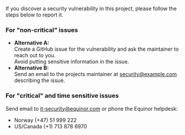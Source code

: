 If you discover a security vulnerability in this project, please follow the steps below to report it.

### For "non-critical" issues

- **Alternative A:**  
Create a GitHub issue for the vulnerability and ask the maintainer to reach out to you.  
Avoid putting sensitive information in the issue.
- **Alternative B:**  
Send an email to the projects maintainer at [security@example.com](mailto:security@example.com) describing the issue.

### For "critical" and time sensitive issues

Send email to [it-security@equinor.com](mailto:it-security@equinor.com) or​ phone the Equinor helpdesk:

- Norway (+47) 51 999 222
- US/Canada (+1) 713 878 6970